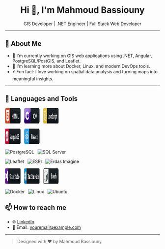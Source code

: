 <h1 align="center">Hi 👋, I'm Mahmoud Bassiouny</h1>

<p align="center">
  GIS Developer | .NET Engineer | Full Stack Web Developer
</p>

---

## 🧠 About Me

- 🔭 I'm currently working on GIS web applications using .NET, Angular, PostgreSQL/PostGIS, and Leaflet.
- 🌱 I'm learning more about Docker, Linux, and modern DevOps tools.
- ⚡ Fun fact: I love working on spatial data analysis and turning maps into meaningful insights.

---

## 🚀 Languages and Tools

<p align="center">

  <!-- Languages -->
  <img src="https://raw.githubusercontent.com/8bithemant/8bithemant/master/svg/dev/languages/html.svg" alt="HTML" width="50" height="50"/> &nbsp;
  <img src="https://raw.githubusercontent.com/8bithemant/8bithemant/master/svg/dev/languages/csharp.svg" alt="C#" width="50" height="50"/> &nbsp;
  <img src="https://raw.githubusercontent.com/8bithemant/8bithemant/master/svg/dev/languages/js.svg" alt="JavaScript" width="50" height="50"/> &nbsp;

  <!-- Frameworks -->
  <img src="https://raw.githubusercontent.com/8bithemant/8bithemant/master/svg/dev/frameworks/angular.svg" alt="Angular" width="50" height="50"/> &nbsp;
  <img src="https://raw.githubusercontent.com/8bithemant/8bithemant/master/svg/dev/frameworks/react.svg" alt="React" width="50" height="50"/> &nbsp;

  <!-- Databases -->
  <img src="https://cdn.jsdelivr.net/gh/devicons/devicon/icons/postgresql/postgresql-original.svg" alt="PostgreSQL" width="50" height="50"/> &nbsp;
  <img src="https://img.icons8.com/ios-filled/50/CC2927/microsoft-sql-server.png" alt="SQL Server" width="50" height="50"/> &nbsp;

  <!-- GIS -->
  <img src="https://upload.wikimedia.org/wikipedia/commons/1/1b/Leaflet_Logo.svg" alt="Leaflet" width="50" height="50"/> &nbsp;
  <img src="https://upload.wikimedia.org/wikipedia/commons/thumb/f/f0/Esri_logo.svg/1024px-Esri_logo.svg.png" alt="ESRI" width="50" height="50"/> &nbsp;
  <img src="https://upload.wikimedia.org/wikipedia/commons/0/01/Hexagon_Logo.png" alt="Erdas Imagine" width="50" height="50"/> &nbsp;

  <!-- Tools -->
  <img src="https://raw.githubusercontent.com/8bithemant/8bithemant/master/svg/dev/tools/visualstudio.svg" alt="Visual Studio" width="50" height="50"/> &nbsp;
  <img src="https://raw.githubusercontent.com/8bithemant/8bithemant/master/svg/dev/tools/visualstudio_code.svg" alt="VS Code" width="50" height="50"/> &nbsp;
  <img src="https://raw.githubusercontent.com/8bithemant/8bithemant/master/svg/dev/tools/bash.svg" alt="Bash" width="50" height="50"/> &nbsp;

  <!-- DevOps / OS -->
  <img src="https://raw.githubusercontent.com/8bithemant/8bithemant/master/svg/dev/services/docker.svg" alt="Docker" width="50" height="50"/> &nbsp;
  <img src="https://raw.githubusercontent.com/8bithemant/8bithemant/master/svg/dev/tools/linux.svg" alt="Linux" width="50" height="50"/> &nbsp;
  <img src="https://upload.wikimedia.org/wikipedia/commons/a/ab/Ubuntu_logo-orange-hex.svg" alt="Ubuntu" width="50" height="50"/>

</p>



## 📫 How to reach me

- 🌐 [LinkedIn](https://www.linkedin.com/in/YOUR_USERNAME)
- 📧 Email: youremail@example.com

---

> Designed with ❤️ by Mahmoud Bassiouny
